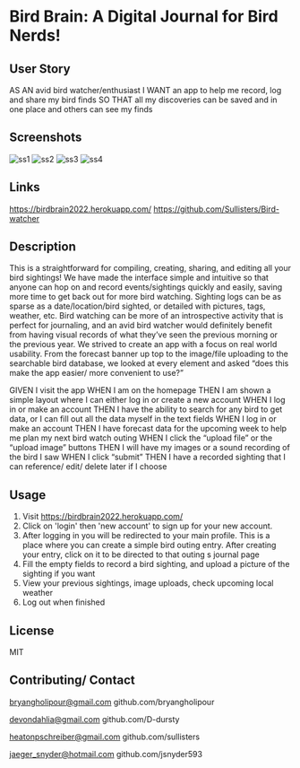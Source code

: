 # Bird Brain: A Digital Journal for Bird Nerds!

## User Story

AS AN avid bird watcher/enthusiast
I WANT an app to help me record, log and share my bird finds
SO THAT all my discoveries can be saved and in one place and others can see my finds

## Screenshots

![ss1](https://user-images.githubusercontent.com/113397778/201749975-a6609331-f449-4d7a-a83c-d98cd9a0e4a2.png)
![ss2](https://user-images.githubusercontent.com/113397778/201749979-a9c2ad4e-7975-4a8f-9355-fb0c98b75988.png)
![ss3](https://user-images.githubusercontent.com/113397778/201749987-9b4bb369-44d5-4d14-a748-ab956333e102.png)
![ss4](https://user-images.githubusercontent.com/113397778/201749995-fa049dbf-6bbe-4401-9c82-a6f2ce3f7599.png)

## Links

https://birdbrain2022.herokuapp.com/
https://github.com/Sullisters/Bird-watcher

## Description

This is a straightforward for compiling, creating, sharing, and editing all your bird sightings! We have made the interface simple and intuitive so that anyone can hop on and record events/sightings quickly and easily, saving more time to get back out for more bird watching. Sighting logs can be as sparse as a date/location/bird sighted, or detailed with pictures, tags, weather, etc. Bird watching can be more of an introspective activity that is perfect for journaling, and an avid bird watcher would definitely benefit from having visual records of what they’ve seen the previous morning or the previous year. We strived to create an app with a focus on real world usability. From the forecast banner up top to the image/file uploading to the searchable bird database, we looked at every element and asked “does this make the app easier/ more convenient to use?”

GIVEN I visit the app
WHEN I am on the homepage
THEN I am shown a simple layout where I can either log in or create a new account
WHEN I log in or make an account
THEN I have the ability to search for any bird to get data, or I can fill out all the data myself in the text fields
WHEN I log in or make an account
THEN I have forecast data for the upcoming week to help me plan my next bird watch outing
WHEN I click the “upload file” or the “upload image” buttons
THEN I will have my images or a sound recording of the bird I saw
WHEN I click “submit”
THEN I have a recorded sighting that I can reference/ edit/ delete later if I choose


## Usage

1. Visit https://birdbrain2022.herokuapp.com/
2. Click on 'login' then 'new account' to sign up for your new account. 
3. After logging in you will be redirected to your main profile. This is a place where you can create a simple bird outing entry. After creating your entry, click on it to be directed to that outing
s journal page
4. Fill the empty fields to record a bird sighting, and upload a picture of the sighting if you want
5. View your previous sightings, image uploads, check upcoming local weather
6. Log out when finished

## License

MIT

## Contributing/ Contact

bryangholipour@gmail.com
github.com/bryangholipour

devondahlia@gmail.com
github.com/D-dursty

heatonpschreiber@gmail.com
github.com/sullisters

jaeger_snyder@hotmail.com
github.com/jsnyder593
